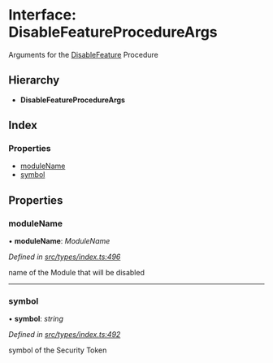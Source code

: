 # Interface: DisableFeatureProcedureArgs

Arguments for the [DisableFeature](../enums/_types_index_.proceduretype.md#disablefeature) Procedure

## Hierarchy

* **DisableFeatureProcedureArgs**

## Index

### Properties

* [moduleName](_types_index_.disablefeatureprocedureargs.md#modulename)
* [symbol](_types_index_.disablefeatureprocedureargs.md#symbol)

## Properties

###  moduleName

• **moduleName**: *ModuleName*

*Defined in [src/types/index.ts:496](https://github.com/PolymathNetwork/polymath-sdk/blob/454d285/src/types/index.ts#L496)*

name of the Module that will be disabled

___

###  symbol

• **symbol**: *string*

*Defined in [src/types/index.ts:492](https://github.com/PolymathNetwork/polymath-sdk/blob/454d285/src/types/index.ts#L492)*

symbol of the Security Token
